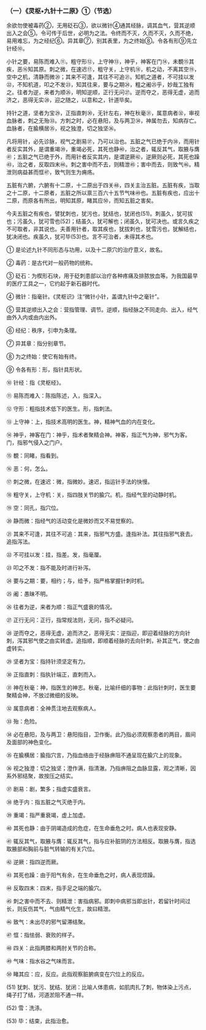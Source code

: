 ### （一）《灵枢•九针十二原》①（节选）

余欲勿使被毒药②，无用砭石③，欲以微针④通其经脉，调其血气，营其逆顺出入之会⑤。令可传于后世，必明为之法。令终而不灭，久而不灭，久而不绝，易用难忘，为之经纪⑥。异其章⑦，别其表里，为之终始⑧。令各有形⑨先立针经⑩。

小针之要，易陈而难入⑪。粗守形⑫，上守神⑬，神乎，神客在门⑭，未覩⑮其疾，恶⑯知其原。刺之微，在速迟⑰，粗守关，上守机⑱，机之动，不离其空⑲，空中之机，清静而微⑳；其来不可逢，其往不可追㉑。知机之道者，不可挂以发㉒，不知机道，叩之不发㉓，知其往来，要与之期㉔，粗之阇㉕乎，妙哉工独有之。往者为逆，来者为顺㉖，明知逆顺，正行无问㉗。逆而夺之，恶得无虚，追而济之，恶得无实㉘，迎之随之，以意和之，针道毕矣。

持针之道，坚者为宝㉙，正指直刺㉚，无针左右，神在秋毫㉛，属意病者㉜，审视血脉者，刺之无殆㉝。方刺之时，必在悬阳，及与两卫㉞，神属勿去，知病存亡。血脉者，在腧横居㉟，视之独澄，切之独坚㊱。

凡将用针，必先诊脉，视气之剧易㊲，乃可以治也。五脏之气已绝于内㊳，而用针者反实其外，是谓重竭㊴，重竭必死，其死也静㊵，治之者，辄反其气，取腋与膺㊶；五脏之气已绝于外，而用针者反实其内，是谓逆厥㊷，逆厥则必死，其死也躁㊸，治之者，反取四末㊹。刺之害中而不去，则精泄㊺；害中而去，则致气㊻。精泄则病益甚而恇㊼，致气则生为痈疡。

五脏有六腑，六腑有十二原，十二原出于四关㊽，四关主治五脏。五脏有疾，当取之十二原，十二原者，五脏之所以禀三百六十五节气味㊾也。五脏有疾也，应出十二原，而原各有所出，明知其原，睹其应㊿，而知五脏之害矣。

今夫五脏之有疾也，譬犹刺也，犹污也，犹结也，犹闭也(51)。刺虽久，犹可拔也；污虽久，犹可雪也(52)；结虽久，犹可解也；闭虽久，犹可决也。或言久疾之不可取者，非其说也。夫善用针者，取其疾也，犹拔刺也，犹雪污也，犹解结也，犹决闭也。疾虽久，犹可毕(53)也。言不可治者，未得其术也。

① 是论述九针不同形态与功用，以及十二原穴的治疗意义，故名。

② 毒药：是古代对一般药物的统称。

③ 砭石：为楔形石块，用于砭刺患部以治疗各种疼痛及排脓放血等。为我国最早的医疗工具之一，它约起于新石器时代。

④ 微针：指毫针。《灵枢识》注“微针小针，盖谓九针中之毫针”。

⑤ 营其逆顺出入之会：营指管理、调节。逆顺，指经脉之不同走向、出入，经气由外入内或由内出外。

⑥ 经纪：秩序，引申为条理。

⑦ 异其章：指分别章节。

⑧ 为之终始：使它有始有终。

⑨ 令各有形：形，指针具形状。

⑩ 针经：指《灵枢经》。

⑪ 易陈而难入：陈指陈述，入，指深入。

⑫ 守形：粗指技术低下的医生。形，指刺法。

⑬ 上守神：上，指技术高明的医生。神，精神气血的内在变化。

⑭ 神乎，神客在门：神乎，指术者聚精会神。神客，指正气为神，邪气为客。门，指邪气侵入之门户。

⑮ 覩：同睹，指看到。

⑯ 恶：何，怎么。

⑰ 刺之微，在速迟：微，指微妙。速迟，指运针手法的快慢。

⑱ 粗守关，上守机：关，指四肢关节的腧穴。机，指经气至的动静时机。

⑲ 空：同孔，指穴位。

⑳ 静而微：指经气的活动变化是微妙而又不易觉察的。

㉑ 其来不可逢，其往不可追：其来，指邪气方盛。逢指补法。其往指邪气衰去。追指泻法。

㉒ 不可挂以发：挂，指差。发，指毫厘。

㉓ 叩之不发：指不能及时进行补泻。

㉔ 要与之期：要，相约；与，给予，指严格掌握针刺时机。

㉕ 阇：愚昧不明。

㉖ 往者为逆，来者为顺：指正气盛衰的情况。

㉗ 正行无问：正行，指常规法则，无问，指不必疑问。

㉘ 逆而夺之，恶得无虚，追而济之，恶得无实：逆指迎，即迎着经脉的方向针刺，泻其邪气使之由实转虚。追指顺，即顺着经脉的去向针刺，补其正气，使之由虚转实。

㉙ 坚者为宝：指持针须坚定有力。

㉚ 正指直刺：指执针端正，直刺而入。

㉛ 神在秋毫：神，指医生的神志。秋毫，比喻纤细的事物：此指针刺时，医生要聚精会神，不放过微细的反映。

㉜ 属意病者：全神贯注地去观察病人。

㉝ 殆：危险。

㉞ 必在悬阳，及与两卫：悬阳指目，卫作衡。此乃指必须观察患者的两目，眉间及面部的神色变化。

㉟ 在腧横居：腧指穴言，乃指血络由于经脉痹阻不通呈现在腧穴上的现象。

㊱ 视之独澄：切之独坚；澄作满，指清澈。乃指痹阻之血脉显露，观之清晰，因系外邪结聚，故按压之结实。

㊲ 剧易：剧，繁多；指虚实盛衰言。

㊳ 绝于内：指五脏之气灭绝于内。

㊴ 重竭：指严重衰竭，虚上加虚。

㊵ 其死也静：由于阴竭造成的危症，在生命垂危之时。病人也表现安静。

㊶ 辄反其气，取腋与膺：辄反其气，指与应补脏阴的方法相反。取腋与膺，指选取腋部和胸前与脏气转输的有关穴位。

㊷ 逆厥：指四逆而厥。

㊸ 其死也躁：由于阳气有余，在生命垂危之时，病人表现烦躁。

㊹ 反取四末：四末，指手足之端的腧穴。

㊺ 刺之害中而不去、则精泄：害指病邪。即刺中病邪当即出针，若留针时间过长，则反伤其气，气由精气化生，故曰精泄。

㊻ 致气：未出尽的邪气留滞结聚。

㊼ 恇：指怯弱、衰败的样子。

㊽ 四关：此指两膝和两肘关节的合称。

㊾ 气味：指水谷之气味而言。

㊿ 睹其应：应，反应。此指观察脏腑病变在穴位上的反应。

(51) 犹刺、犹污、犹结、犹闭：比喻人体患病，如肌肉扎了刺，物体染上污点，绳子打了结，河道淤阻不通一祥。

(52) 雪：洗涤。

(53) 毕：结束，此指治愈。
